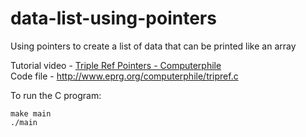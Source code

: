# data-list-using-pointers
Using pointers to create a list of data that can be printed like an array

Tutorial video - [Triple Ref Pointers - Computerphile](https://www.youtube.com/watch?v=0ZEX_l0DFK0)  
Code file - http://www.eprg.org/computerphile/tripref.c

To run the C program:

    make main
    ./main
